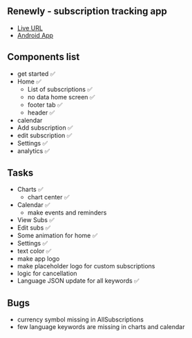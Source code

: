 ## Renewly - subscription tracking app

- [Live URL](https://amiyadas.github.io/renewly)
- [Android App](#)

## Components list

- get started ✅
- Home ✅
  - List of subscriptions ✅
  - no data home screen ✅
  - footer tab ✅
  - header ✅
- calendar
- Add subscription ✅
- edit subscription ✅
- Settings ✅
- analytics ✅

## Tasks

- Charts ✅
  - chart center ✅
- Calendar ✅
  - make events and reminders
- View Subs ✅
- Edit subs ✅
- Some animation for home ✅
- Settings ✅
- text color ✅
- make app logo
- make placeholder logo for custom subscriptions
- logic for cancellation
- Language JSON update for all keywords ✅

## Bugs

- currency symbol missing in AllSubscriptions
- few language keywords are missing in charts and calendar
